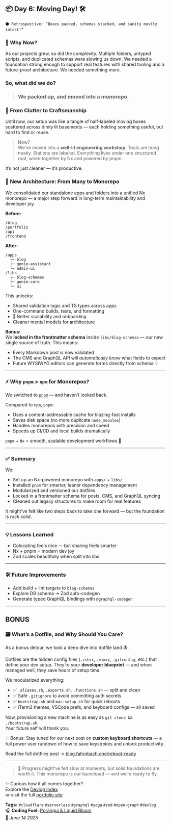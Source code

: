## 📦 Day 6: Moving Day! 🛠️

```
⚫️ Retrospective: “Boxes packed, schemas stacked, and sanity mostly intact!”
```
### 🧠 Why Now?
As our projects grew, so did the complexity. Multiple folders, untyped scripts, and duplicated schemas were slowing us down. We needed a foundation strong enough to support real features with shared tooling and a future-proof architecture. We needed something more.

### So, what did we do?
>### We packed up, and **moved into a monorepo**.

### 🧳 From Clutter to Craftsmanship

Until now, our setup was like a tangle of half-labeled moving boxes scattered across dimly lit basements — each holding something useful, but hard to find or reuse.

>Now?  
We’ve moved into a **well-lit engineering workshop**. Tools are hung neatly. Stations are labeled. Everything lives under one structured roof, wired together by Nx and powered by pnpm.

It’s not just cleaner — it’s productive.

### 🧱 New Architecture: From Many to Monorepo

We consolidated our standalone apps and folders into a unified Nx monorepo — a major step forward in long-term maintainability and developer joy.

**Before:**
```
/blog
/portfolio
/api
/frontend
```

**After:**
```
/apps
  ├─ blog
  ├─ genie-assistant
  └─ admin-ui
/libs
  ├─ blog-schemas
  ├─ genie-core
  └─ ui
```

This unlocks:
- Shared validation logic and TS types across apps
- One-command builds, tests, and formatting
- 🚀 Better scalability and onboarding
- Cleaner mental models for architecture

**Bonus:**  
We **locked in the frontmatter schema** inside `libs/blog-schemas` — our new single source of truth. This means:
- Every Markdown post is now validated
- The CMS and GraphQL API will *automatically know* what fields to expect
- Future WYSIWYG editors can generate forms directly from schema 💡

---

### ⚡ Why `pnpm` > `npm` for Monorepos?

We switched to [`pnpm`](https://pnpm.io) — and haven’t looked back.

Compared to `npm`, `pnpm`:
- Uses a content-addressable cache for blazing-fast installs
- Saves disk space (no more duplicate `node_modules`)
- Handles monorepos with precision and speed
- Speeds up CI/CD and local builds dramatically

`pnpm` + `Nx` = smooth, scalable development workflows 🧹

---
### ✅ Summary

We:
- Set up an Nx-powered monorepo with `apps/` + `libs/`
- Installed `pnpm` for smarter, leaner dependency management
- Modularized and versioned our dotfiles
- Locked in a frontmatter schema for posts, CMS, and GraphQL syncing
- Cleaned out legacy structures to make room for real features

It might’ve felt like two steps back to take one forward — but the foundation is *rock solid*.

---

### 💡 Lessons Learned

- Colocating feels nice — but sharing feels smarter  
- Nx + pnpm = modern dev joy  
- Zod scales beautifully when split into libs

---

### 🛠️ Future Improvements

- Add build + lint targets to `blog-schemas`
- Explore DB schema → Zod auto-codegen
- Generate typed GraphQL bindings with `@graphql-codegen`

---

## BONUS
### 🗃️ What’s a Dotfile, and Why Should You Care?

As a bonus detour, we took a deep dive into dotfile land 🏝️.

Dotfiles are the hidden config files (`.zshrc`, `.vimrc`, `.gitconfig`, etc.) that define your dev setup. They’re your **developer blueprint** — and when managed well, they save hours of setup time.

We modularized everything:
- ✅ `.aliases.sh`, `.exports.sh`, `.functions.sh` — split and clean
- ✅ Safe `.gitignore` to avoid committing auth secrets
- ✅ `bootstrap.sh` and `mac-setup.sh` for quick reboots
- ✅ iTerm2 themes, VSCode prefs, and keyboard configs — all saved

Now, provisioning a new machine is as easy as `git clone && ./bootstrap.sh`.  
Your future self will thank you.

✨ Bonus: Stay tuned for our next post on **custom keyboard shortcuts** — a full power user rundown of how to save keystrokes and unlock productivity.

Read the full dotfiles post → [blog.fahrnbach.one/reboot-ready](https://blog.fahrnbach.one/reboot-ready)

---

> 🎉 Progress might’ve felt slow at moments, but solid foundations are worth it. This monorepo is our launchpad — and we’re ready to fly.

✨ Curious how it all comes together?  
Explore the [Devlog Index](https://github.com/fahrnbach/one/discussions/4)  
or visit the full [portfolio site](https://fahrnbach.one)

**Tags:** `#cloudflare` `#serverless` `#graphql` `#yoga` `#zod` `#open-graph` `#devlog`  
🎧 **Coding Fuel:** [Poranguí & Liquid Bloom](https://www.youtube.com/watch?v=C3kMfuSB9eM)  
📅 *June 14 2025*